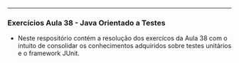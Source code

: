 <hr>

### Exercícios Aula 38 -  Java Orientado a Testes

* Neste respositório contém a resolução dos exercícos da Aula 38 com o intuito de consolidar os conhecimentos adquiridos sobre testes unitários e o framework JUnit.